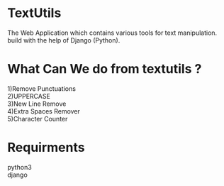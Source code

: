 # TextUtils
The Web Application which contains various tools for text manipulation. build with the help of Django (Python).

<h1>What Can We do from textutils ?</h1>
1)Remove Punctuations<br>
2)UPPERCASE<br>
3)New Line Remove<br>
4)Extra Spaces Remover<br>
5)Character Counter

<h1>Requirments</h1>
python3<br>
django<br>
